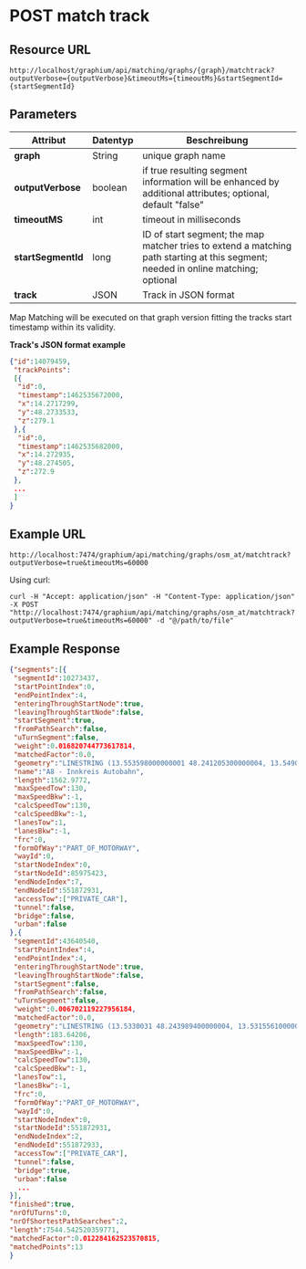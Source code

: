 # POST match track

## Resource URL

`http://localhost/graphium/api/matching/graphs/{graph}/matchtrack?outputVerbose={outputVerbose}&timeoutMs={timeoutMs}&startSegmentId={startSegmentId}`

## Parameters

| **Attribut**       | **Datentyp** | **Beschreibung**                         |
| ------------------ | ------------ | ---------------------------------------- |
| **graph**          | String       | unique graph name                        |
| **outputVerbose**  | boolean      | if true resulting segment information will be enhanced by additional attributes; optional, default "false" |
| **timeoutMS**      | int          | timeout in milliseconds                  |
| **startSegmentId** | long         | ID of start segment; the map matcher tries to extend a matching path starting at this segment; needed in online matching; optional |
| **track**          | JSON         | Track in JSON format                     |

Map Matching will be executed on that graph version fitting the tracks start timestamp within its validity.

**Track's JSON format example**

```json
{"id":14079459,
 "trackPoints":
 [{
  "id":0,
  "timestamp":1462535672000,
  "x":14.2717299,
  "y":48.2733533,
  "z":279.1
 },{
  "id":0,
  "timestamp":1462535682000,
  "x":14.272935,
  "y":48.274505,
  "z":272.9
 },
 ...
 ]
}
```

## Example URL

`http://localhost:7474/graphium/api/matching/graphs/osm_at/matchtrack?outputVerbose=true&timeoutMs=60000`

Using curl:

`curl -H "Accept: application/json" -H "Content-Type: application/json" -X POST "http://localhost:7474/graphium/api/matching/graphs/osm_at/matchtrack?outputVerbose=true&timeoutMs=60000" -d "@/path/to/file"`

## Example Response
```json
{"segments":[{
 "segmentId":10273437,
 "startPointIndex":0,
 "endPointIndex":4,
 "enteringThroughStartNode":true,
 "leavingThroughStartNode":false,
 "startSegment":true,
 "fromPathSearch":false,
 "uTurnSegment":false,
 "weight":0.016820744773617814,
 "matchedFactor":0.0,
 "geometry":"LINESTRING (13.553598000000001 48.241205300000004, 13.549009000000002 48.2416478, 13.5443821 48.242131500000006, 13.5406752 48.2426085, 13.539036900000001 48.242862200000005, 13.5374438 48.243127900000005, 13.5342532 48.2437301, 13.5330031 48.243989400000004)",
 "name":"A8 - Innkreis Autobahn",
 "length":1562.9772,
 "maxSpeedTow":130,
 "maxSpeedBkw":-1,
 "calcSpeedTow":130,
 "calcSpeedBkw":-1,
 "lanesTow":1,
 "lanesBkw":-1,
 "frc":0,
 "formOfWay":"PART_OF_MOTORWAY",
 "wayId":0,
 "startNodeIndex":0,
 "startNodeId":85975423,
 "endNodeIndex":7,
 "endNodeId":551872931,
 "accessTow":["PRIVATE_CAR"],
 "tunnel":false,
 "bridge":false,
 "urban":false
},{
 "segmentId":43640540,
 "startPointIndex":4,
 "endPointIndex":4,
 "enteringThroughStartNode":true,
 "leavingThroughStartNode":false,
 "startSegment":false,
 "fromPathSearch":false,
 "uTurnSegment":false,
 "weight":0.006702119227956184,
 "matchedFactor":0.0,
 "geometry":"LINESTRING (13.5330031 48.243989400000004, 13.531556100000001 48.2443199, 13.5306625 48.2445217)","name":"A8 - Innkreis Autobahn",
 "length":183.64206,
 "maxSpeedTow":130,
 "maxSpeedBkw":-1,
 "calcSpeedTow":130,
 "calcSpeedBkw":-1,
 "lanesTow":1,
 "lanesBkw":-1,
 "frc":0,
 "formOfWay":"PART_OF_MOTORWAY",
 "wayId":0,
 "startNodeIndex":0,
 "startNodeId":551872931,
 "endNodeIndex":2,
 "endNodeId":551872933,
 "accessTow":["PRIVATE_CAR"],
 "tunnel":false,
 "bridge":true,
 "urban":false
  ...
}],
"finished":true,
"nrOfUTurns":0,
"nrOfShortestPathSearches":2,
"length":7544.542520359771,
"matchedFactor":0.012284162523570815,
"matchedPoints":13
}
```


